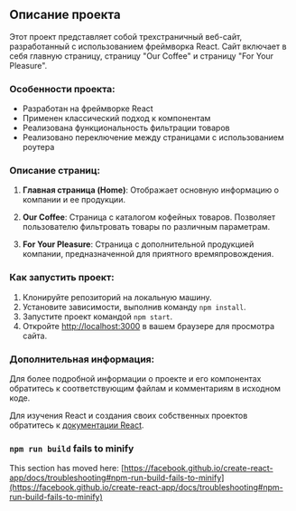 ## Описание проекта

Этот проект представляет собой трехстраничный веб-сайт, разработанный с использованием фреймворка React. Сайт включает в себя главную страницу, страницу "Our Coffee" и страницу "For Your Pleasure".

### Особенности проекта:

- Разработан на фреймворке React
- Применен классический подход к компонентам
- Реализована функциональность фильтрации товаров
- Реализовано переключение между страницами с использованием роутера

### Описание страниц:

1. **Главная страница (Home)**: Отображает основную информацию о компании и ее продукции.

2. **Our Coffee**: Страница с каталогом кофейных товаров. Позволяет пользователю фильтровать товары по различным параметрам.

3. **For Your Pleasure**: Страница с дополнительной продукцией компании, предназначенной для приятного времяпровождения.

### Как запустить проект:

1. Клонируйте репозиторий на локальную машину.
2. Установите зависимости, выполнив команду `npm install`.
3. Запустите проект командой `npm start`.
4. Откройте [http://localhost:3000](http://localhost:3000) в вашем браузере для просмотра сайта.

### Дополнительная информация:

Для более подробной информации о проекте и его компонентах обратитесь к соответствующим файлам и комментариям в исходном коде.

Для изучения React и создания своих собственных проектов обратитесь к [документации React](https://reactjs.org/).


### `npm run build` fails to minify

This section has moved here: [https://facebook.github.io/create-react-app/docs/troubleshooting#npm-run-build-fails-to-minify](https://facebook.github.io/create-react-app/docs/troubleshooting#npm-run-build-fails-to-minify)
